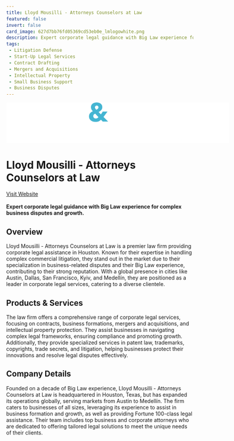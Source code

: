 ```yaml
---
title: Lloyd Mousilli - Attorneys Counselors at Law
featured: false
invert: false
card_image: 627d7bb76fd05369cd53eb0e_lmlogowhite.png
description: Expert corporate legal guidance with Big Law experience for complex business disputes and growth.
tags: 
 - Litigation Defense
 - Start-Up Legal Services
 - Contract Drafting
 - Mergers and Acquisitions
 - Intellectual Property
 - Small Business Support
 - Business Disputes
---
```


<div align="center">
<a href="https://www.lloydmousilli.com/corporate-lawyer-houston">
<img src="627d7bb76fd05369cd53eb0e_lmlogowhite.png" alt="Logo" style="min-width: 200px; max-width: 600px; height: auto;" >
</a>
</div>

# Lloyd Mousilli - Attorneys Counselors at Law
<a href="https://www.lloydmousilli.com/corporate-lawyer-houston">Visit Website</a>
<br>
<br>
**Expert corporate legal guidance with Big Law experience for complex business disputes and growth.**

## Overview
Lloyd Mousilli - Attorneys Counselors at Law is a premier law firm providing corporate legal assistance in Houston. Known for their expertise in handling complex commercial litigation, they stand out in the market due to their specialization in business-related disputes and their Big Law experience, contributing to their strong reputation. With a global presence in cities like Austin, Dallas, San Francisco, Kyiv, and Medellín, they are positioned as a leader in corporate legal services, catering to a diverse clientele.
## Products & Services 
The law firm offers a comprehensive range of corporate legal services, focusing on contracts, business formations, mergers and acquisitions, and intellectual property protection. They assist businesses in navigating complex legal frameworks, ensuring compliance and promoting growth. Additionally, they provide specialized services in patent law, trademarks, copyrights, trade secrets, and litigation, helping businesses protect their innovations and resolve legal disputes effectively.
## Company Details 
Founded on a decade of Big Law experience, Lloyd Mousilli - Attorneys Counselors at Law is headquartered in Houston, Texas, but has expanded its operations globally, serving markets from Austin to Medellín. The firm caters to businesses of all sizes, leveraging its experience to assist in business formation and growth, as well as providing Fortune 100-class legal assistance. Their team includes top business and corporate attorneys who are dedicated to offering tailored legal solutions to meet the unique needs of their clients.

